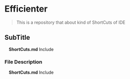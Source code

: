 # Efficienter

> This is a repository that about kind of ShortCuts of IDE

## SubTitle

&ensp;&ensp;**ShortCuts.md** Include

### File Description

&ensp;&ensp;**ShortCuts.md** Include

